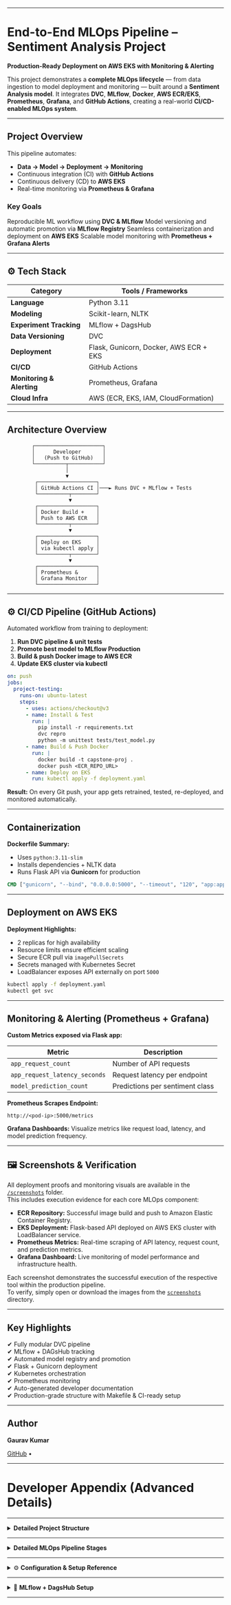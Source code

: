 
---

#  End-to-End MLOps Pipeline – Sentiment Analysis Project

**Production-Ready Deployment on AWS EKS with Monitoring & Alerting**

This project demonstrates a **complete MLOps lifecycle** — from data ingestion to model deployment and monitoring — built around a **Sentiment Analysis model**.
It integrates **DVC**, **MLflow**, **Docker**, **AWS ECR/EKS**, **Prometheus**, **Grafana**, and **GitHub Actions**, creating a real-world **CI/CD-enabled MLOps system**.

---

##  Project Overview

This pipeline automates:

* **Data → Model → Deployment → Monitoring**
* Continuous integration (CI) with **GitHub Actions**
* Continuous delivery (CD) to **AWS EKS**
* Real-time monitoring via **Prometheus & Grafana**
  
###  Key Goals

 Reproducible ML workflow using **DVC & MLflow**
 Model versioning and automatic promotion via **MLflow Registry**
 Seamless containerization and deployment on **AWS EKS**
 Scalable model monitoring with **Prometheus + Grafana Alerts**

---

## ⚙️ Tech Stack

| Category                  | Tools / Frameworks                     |
| ------------------------- | -------------------------------------- |
| **Language**              | Python 3.11                            |
| **Modeling**              | Scikit-learn, NLTK                     |
| **Experiment Tracking**   | MLflow + DagsHub                       |
| **Data Versioning**       | DVC                                    |
| **Deployment**            | Flask, Gunicorn, Docker, AWS ECR + EKS |
| **CI/CD**                 | GitHub Actions                         |
| **Monitoring & Alerting** | Prometheus, Grafana                    |
| **Cloud Infra**           | AWS (ECR, EKS, IAM, CloudFormation)    |

---

##  Architecture Overview

```text
        ┌──────────────────────┐
        │      Developer       │
        │   (Push to GitHub)   │
        └──────────┬───────────┘
                   │
                   ▼
         ┌───────────────────┐
         │ GitHub Actions CI │───► Runs DVC + MLflow + Tests
         └──────────┬────────┘
                    ▼
         ┌───────────────────┐
         │ Docker Build +    │
         │ Push to AWS ECR   │
         └──────────┬────────┘
                    ▼
         ┌───────────────────┐
         │ Deploy on EKS     │
         │ via kubectl apply │
         └──────────┬────────┘
                    ▼
         ┌───────────────────┐
         │ Prometheus &      │
         │ Grafana Monitor   │
         └───────────────────┘
```

---

## ⚙️ CI/CD Pipeline (GitHub Actions)

Automated workflow from training to deployment:

1. **Run DVC pipeline & unit tests**
2. **Promote best model to MLflow Production**
3. **Build & push Docker image to AWS ECR**
4. **Update EKS cluster via kubectl**

```yaml
on: push
jobs:
  project-testing:
    runs-on: ubuntu-latest
    steps:
      - uses: actions/checkout@v3
      - name: Install & Test
        run: |
          pip install -r requirements.txt
          dvc repro
          python -m unittest tests/test_model.py
      - name: Build & Push Docker
        run: |
          docker build -t capstone-proj .
          docker push <ECR_REPO_URL>
      - name: Deploy on EKS
        run: kubectl apply -f deployment.yaml
```

 **Result:**
On every Git push, your app gets retrained, tested, re-deployed, and monitored automatically.

---

##  Containerization

**Dockerfile Summary:**

* Uses `python:3.11-slim`
* Installs dependencies + NLTK data
* Runs Flask API via **Gunicorn** for production

```dockerfile
CMD ["gunicorn", "--bind", "0.0.0.0:5000", "--timeout", "120", "app:app"]
```

---

##  Deployment on AWS EKS

**Deployment Highlights:**

* 2 replicas for high availability
* Resource limits ensure efficient scaling
* Secure ECR pull via `imagePullSecrets`
* Secrets managed with Kubernetes Secret
* LoadBalancer exposes API externally on port `5000`

```bash
kubectl apply -f deployment.yaml
kubectl get svc
```

---

##  Monitoring & Alerting (Prometheus + Grafana)

**Custom Metrics exposed via Flask app:**

| Metric                        | Description                     |
| ----------------------------- | ------------------------------- |
| `app_request_count`           | Number of API requests          |
| `app_request_latency_seconds` | Request latency per endpoint    |
| `model_prediction_count`      | Predictions per sentiment class |

**Prometheus Scrapes Endpoint:**

```
http://<pod-ip>:5000/metrics
```

**Grafana Dashboards:**
Visualize metrics like request load, latency, and model prediction frequency.

---

## 🖼️ Screenshots & Verification

All deployment proofs and monitoring visuals are available in the [`/screenshots`](./screenshots) folder.  
This includes execution evidence for each core MLOps component:

- **ECR Repository:** Successful image build and push to Amazon Elastic Container Registry.  
- **EKS Deployment:** Flask-based API deployed on AWS EKS cluster with LoadBalancer service.  
- **Prometheus Metrics:** Real-time scraping of API latency, request count, and prediction metrics.  
- **Grafana Dashboard:** Live monitoring of model performance and infrastructure health.  

Each screenshot demonstrates the successful execution of the respective tool within the production pipeline.  
To verify, simply open or download the images from the [`screenshots`](./screenshots) directory.



---
##  Key Highlights

✔ Fully modular DVC pipeline  
✔ MLflow + DAGsHub tracking  
✔ Automated model registry and promotion  
✔ Flask + Gunicorn deployment  
✔ Kubernetes orchestration  
✔ Prometheus monitoring  
✔ Auto-generated developer documentation  
✔ Production-grade structure with Makefile & CI-ready setup  

---


##  Author

**Gaurav Kumar**

[GitHub](https://github.com/Gaurav9693089415) • 

---

#  Developer Appendix (Advanced Details)

---

<details>
<summary> <b>Detailed Project Structure</b></summary>

```
.
├── flask_app/
│   ├── app.py
│   ├── preprocessing_utility.py
│   ├── templates/
│   └── requirements.txt
├── models/
│   └── vectorizer.pkl
├── notebooks/
│   ├── IMDB.csv
│   ├── exp1.ipynb
│   └── exp2_bow_vs_tfidf.py
├── src/
│   ├── data/
│   ├── features/
│   ├── model/
│   └── logger/
├── scripts/
│   └── promote_model.py
├── deployment.yaml
├── Dockerfile
├── dvc.yaml
├── params.yaml
└── ci.yaml
```

</details>

---

<details>
<summary> <b>Detailed MLOps Pipeline Stages</b></summary>

**1️⃣ Data Ingestion** → Load data from AWS S3 or local CSV.
**2️⃣ Data Preprocessing** → Cleaning, normalization, lemmatization.
**3️⃣ Feature Engineering** → TF-IDF/BoW vectorization.
**4️⃣ Model Building** → Logistic Regression model training.
**5️⃣ Model Evaluation** → Accuracy, Precision, Recall, AUC.
**6️⃣ Model Registration** → MLflow model tracking + promotion.
**7️⃣ Deployment** → Flask + Docker + EKS.
**8️⃣ Monitoring** → Prometheus metrics, Grafana dashboards.
**9️⃣ Documentation** → Sphinx docs under `/docs`.

</details>

---

<details>
<summary>⚙️ <b>Configuration & Setup Reference</b></summary>

| File              | Purpose                                |
| ----------------- | -------------------------------------- |
| `params.yaml`     | Training hyperparameters               |
| `dvc.yaml`        | DVC pipeline stage definitions         |
| `Dockerfile`      | Containerization for production        |
| `deployment.yaml` | Kubernetes deployment configuration    |
| `ci.yaml`         | CI/CD workflow for GitHub Actions      |
| `Makefile`        | Simplified pipeline execution commands |
| `projectflow.txt` | Pipeline visualization                 |

</details>

---

<details>
<summary>🔗 <b>MLflow + DagsHub Setup</b></summary>

**Tracking URI:**

```
https://dagshub.com/<username>/MLOps-end-to-end-Project.mlflow
```

**Environment Variable:**

```bash
export CAPSTONE_TEST=<your_dagshub_token>
```

Registered Model: `my_model`
Automatically transitions from **Staging → Production** after evaluation.

</details>

---

